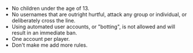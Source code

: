 * No children under the age of 13.
* No usernames that are outright hurtful, attack any group or individual, or deliberately cross the line.
* Using automated user accounts, or "botting", is not allowed and will result in an immediate ban.
* One account per player.
* Don't make me add more rules.

